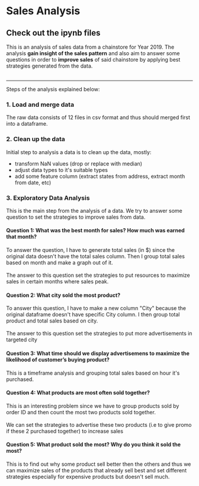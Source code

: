 # Sales Analysis<br>
Check out the ipynb files
---
This is an analysis of sales data from a chainstore for Year 2019.
The analysis **gain insight of the sales pattern** and also aim to answer some questions in order to **improve sales** of said chainstore by applying best strategies generated from the data. <br><br>

---
Steps of the analysis explained below:<br>
### 1. Load and merge data
The raw data consists of 12 files in csv format and thus should merged first into a dataframe.

### 2. Clean up the data
Initial step to analysis a data is to clean up the data, mostly:
- transform NaN values (drop or replace with median)
- adjust data types to it's suitable types
- add some feature column (extract states from address, extract month from date, etc)

### 3. Exploratory Data Analysis
This is the main step from the analysis of a data. We try to answer some question to set the strategies to improve sales from data.
#### Question 1: What was the best month for sales? How much was earned that month?
To answer the question, I have to generate total sales (in $) since the original data doesn't have the total sales column. Then I group total sales based on month and make a graph out of it.<br><br>
The answer to this question set the strategies to put resources to maximize sales in certain months where sales peak.
#### Question 2: What city sold the most product?
To answer this question, I have to make a new column "City" because the original dataframe doesn't have specific City column. I then group total product and total sales based on city. <br><br>
The answer to this question set the strategies to put more advertisements in targeted city
#### Question 3: What time should we display advertisemens to maximize the likelihood of customer’s buying product?
This is a timeframe analysis and grouping total sales based on hour it's purchased.
#### Question 4: What products are most often sold together?
This is an interesting problem since we have to group products sold by order ID and then count the most two products sold together.<br><br>
We can set the strategies to advertise these two products (i.e to give promo if these 2 purchased together) to increase sales
#### Question 5: What product sold the most? Why do you think it sold the most?
This is to find out why some product sell better then the others and thus we can maximize sales of the products that already sell best and set different strategies especially for expensive products but doesn't sell much.
